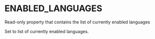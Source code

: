  

# ENABLED_LANGUAGES  
Read-only property that contains the list of currently enabled languages  

Set to list of currently enabled languages.  

